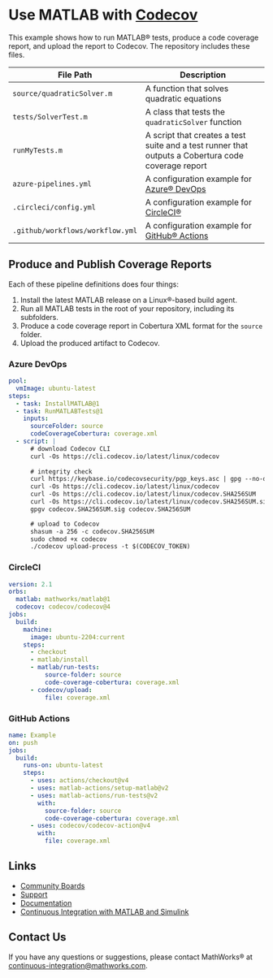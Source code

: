 # Use MATLAB with [Codecov](https://codecov.io)

This example shows how to run MATLAB&reg; tests, produce a code coverage report, and upload the report to Codecov. The repository includes these files.

| **File Path**                        | **Description**                                                                                                                                       |
|--------------------------------------|-------------------------------------------------------------------------------------------------------------------------------------------------------|
| `source/quadraticSolver.m` | A function that solves quadratic equations                                                                                            |
| `tests/SolverTest.m`      | A class that tests the `quadraticSolver` function                                                                                          |
| `runMyTests.m`      | A script that creates a test suite and a test runner that outputs a Cobertura code coverage report                                                                                          |
| `azure-pipelines.yml`                | A configuration example for [Azure&reg; DevOps](https://marketplace.visualstudio.com/items?itemName=MathWorks.matlab-azure-devops-extension) |
| `.circleci/config.yml`               | A configuration example for [CircleCI&reg;](https://circleci.com/orbs/registry/orb/mathworks/matlab)
| `.github/workflows/workflow.yml`     | A configuration example for [GitHub&reg; Actions](https://github.com/matlab-actions)

## Produce and Publish Coverage Reports
Each of these pipeline definitions does four things:

1) Install the latest MATLAB release on a Linux&reg;-based build agent.
2) Run all MATLAB tests in the root of your repository, including its subfolders.
3) Produce a code coverage report in Cobertura XML format for the `source` folder.
4) Upload the produced artifact to Codecov.

### Azure DevOps

```yml
pool:
  vmImage: ubuntu-latest
steps:
  - task: InstallMATLAB@1
  - task: RunMATLABTests@1
    inputs:
      sourceFolder: source
      codeCoverageCobertura: coverage.xml
  - script: |
      # download Codecov CLI
      curl -Os https://cli.codecov.io/latest/linux/codecov
      
      # integrity check
      curl https://keybase.io/codecovsecurity/pgp_keys.asc | gpg --no-default-keyring --keyring trustedkeys.gpg --import # One-time step  
      curl -Os https://cli.codecov.io/latest/linux/codecov
      curl -Os https://cli.codecov.io/latest/linux/codecov.SHA256SUM
      curl -Os https://cli.codecov.io/latest/linux/codecov.SHA256SUM.sig
      gpgv codecov.SHA256SUM.sig codecov.SHA256SUM

      # upload to Codecov 
      shasum -a 256 -c codecov.SHA256SUM
      sudo chmod +x codecov
      ./codecov upload-process -t $(CODECOV_TOKEN)
```

### CircleCI

```yml
version: 2.1
orbs:
  matlab: mathworks/matlab@1
  codecov: codecov/codecov@4
jobs:
  build:
    machine:
      image: ubuntu-2204:current
    steps:
      - checkout
      - matlab/install
      - matlab/run-tests:
          source-folder: source
          code-coverage-cobertura: coverage.xml
      - codecov/upload: 
          file: coverage.xml
```

### GitHub Actions

```yml
name: Example
on: push
jobs:
  build:
    runs-on: ubuntu-latest
    steps:
      - uses: actions/checkout@v4
      - uses: matlab-actions/setup-matlab@v2
      - uses: matlab-actions/run-tests@v2
        with:
          source-folder: source
          code-coverage-cobertura: coverage.xml
      - uses: codecov/codecov-action@v4
        with:
          file: coverage.xml
```

## Links
- [Community Boards](https://community.codecov.io)
- [Support](https://codecov.io/support)
- [Documentation](https://docs.codecov.io)
- [Continuous Integration with MATLAB and Simulink](https://www.mathworks.com/solutions/continuous-integration.html)

## Contact Us
If you have any questions or suggestions, please contact MathWorks&reg; at [continuous-integration@mathworks.com](mailto:continuous-integration@mathworks.com).
